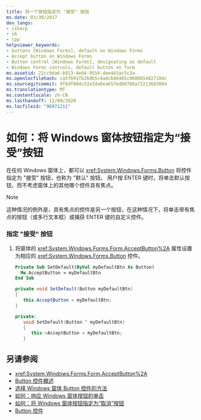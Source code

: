 ```yaml
---
title: 将一个按钮指定为 "接受" 按钮
ms.date: 03/30/2017
dev_langs:
- csharp
- vb
- cpp
helpviewer_keywords:
- buttons [Windows Forms], default on Windows Forms
- Accept button on Windows Forms
- Button control [Windows Forms], designating as default
- Windows Forms controls, default button on form
ms.assetid: 22cc9da6-b913-4e04-9554-dee443ac5c3a
ms.openlocfilehash: ca5f691fb26db5c4adcb48405c9600b54827104c
ms.sourcegitcommit: 9f6df084c53a3da0ea657ed0d708a72213683084
ms.translationtype: MT
ms.contentlocale: zh-CN
ms.lasthandoff: 12/09/2020
ms.locfileid: "96971211"
---
```

# <a name="how-to-designate-a-windows-forms-button-as-the-accept-button"></a>如何：将 Windows 窗体按钮指定为“接受”按钮
在任何 Windows 窗体上，都可以 <xref:System.Windows.Forms.Button> 将控件指定为 "接受" 按钮，也称为 "默认" 按钮。 用户按 ENTER 键时，将单击默认按钮，而不考虑窗体上的其他哪个控件具有焦点。  
  
> [!NOTE]
> 这种情况的例外是，具有焦点的控件是另一个按钮，在这种情况下，将单击带有焦点的按钮（或多行文本框）或捕获 ENTER 键的自定义控件。  
  
### <a name="to-designate-the-accept-button"></a>指定 "接受" 按钮  
  
1. 将窗体的 <xref:System.Windows.Forms.Form.AcceptButton%2A> 属性设置为相应的 <xref:System.Windows.Forms.Button> 控件。  
  
    ```vb  
    Private Sub SetDefault(ByVal myDefaultBtn As Button)  
      Me.AcceptButton = myDefaultBtn
    End Sub  
    ```  
  
    ```csharp  
    private void SetDefault(Button myDefaultBtn)  
    {  
       this.AcceptButton = myDefaultBtn;  
    }  
    ```  
  
    ```cpp  
    private:  
       void SetDefault(Button ^ myDefaultBtn)  
       {  
          this->AcceptButton = myDefaultBtn;  
       }  
    ```  
  
## <a name="see-also"></a>另请参阅

- <xref:System.Windows.Forms.Form.AcceptButton%2A>
- [Button 控件概述](button-control-overview-windows-forms.md)
- [选择 Windows 窗体 Button 控件的方法](ways-to-select-a-windows-forms-button-control.md)
- [如何：响应 Windows 窗体按钮的单击](how-to-respond-to-windows-forms-button-clicks.md)
- [如何：将 Windows 窗体按钮指定为“取消”按钮](how-to-designate-a-windows-forms-button-as-the-cancel-button.md)
- [Button 控件](button-control-windows-forms.md)
